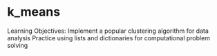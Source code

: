 # k_means
Learning Objectives: Implement a popular clustering algorithm for data analysis Practice using lists and dictionaries for computational problem solving

